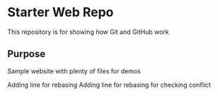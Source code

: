 # Starter Web Repo

This repository is for showing how Git and GitHub work

## Purpose

Sample website with plenty of files for demos

Adding line for rebasing
Adding line for rebasing for checking conflict